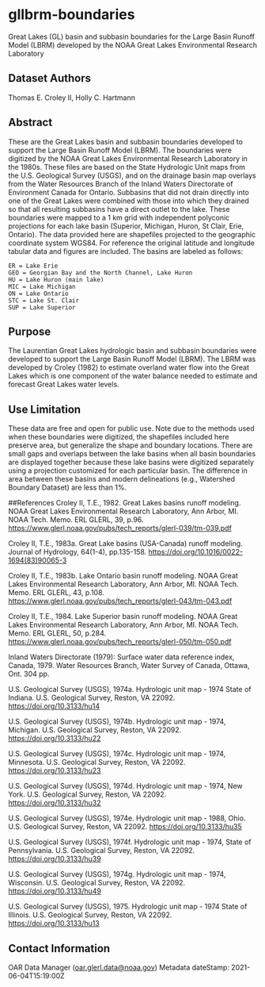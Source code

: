 # gllbrm-boundaries
Great Lakes (GL) basin and subbasin boundaries for the Large Basin Runoff Model (LBRM) developed by the NOAA Great Lakes Environmental Research Laboratory

## Dataset Authors
Thomas E. Croley II, Holly C. Hartmann

## Abstract
These are the Great Lakes basin and subbasin boundaries developed to support the Large Basin Runoff Model (LBRM).  The boundaries were digitized by the NOAA Great Lakes Environmental Research Laboratory in the 1980s.  These files are based on the State Hydrologic Unit maps from the U.S. Geological Survey (USGS), and on the drainage basin map overlays from the Water Resources Branch of the Inland Waters Directorate of Environment Canada for Ontario. Subbasins that did not drain directly into one of the Great Lakes were combined with those into which they drained so that all resulting subbasins have a direct outlet to the lake. These boundaries were mapped to a 1 km grid with independent polyconic projections for each lake basin (Superior, Michigan, Huron, St Clair, Erie, Ontario).  The data provided here are shapefiles projected to the geographic coordinate system WGS84.  For reference the original latitude and longitude tabular data and figures are included.  The basins are labeled as follows:

	ER = Lake Erie
	GEO = Georgian Bay and the North Channel, Lake Huron
	HU = Lake Huron (main lake)
	MIC = Lake Michigan
	ON = Lake Ontario
	STC = Lake St. Clair
	SUP = Lake Superior


## Purpose
The Laurentian Great Lakes hydrologic basin and subbasin boundaries were developed to support the Large Basin Runoff Model (LBRM).  The LBRM was developed by Croley (1982) to estimate overland water flow into the Great Lakes which is one component of the water balance needed to estimate and forecast Great Lakes water levels.


## Use Limitation
These data are free and open for public use.  Note due to the methods used when these boundaries were digitized, the shapefiles included here preserve area, but generalize the shape and boundary locations.  There are small gaps and overlaps between the lake basins when all basin boundaries are displayed together because these lake basins were digitized separately using a projection customized for each particular basin.  The difference in area between these basins and modern delineations (e.g., Watershed Boundary Dataset) are less than 1%.


##References
Croley II, T.E., 1982. Great Lakes basins runoff modeling. NOAA Great Lakes Environmental Research Laboratory, Ann Arbor, MI. NOAA Tech. Memo. ERL GLERL, 39, p.96. https://www.glerl.noaa.gov/pubs/tech_reports/glerl-039/tm-039.pdf

Croley II, T.E., 1983a. Great Lake basins (USA-Canada) runoff modeling. Journal of Hydrology, 64(1-4), pp.135-158. https://doi.org/10.1016/0022-1694(83)90065-3

Croley II, T.E., 1983b. Lake Ontario basin runoff modeling. NOAA Great Lakes Environmental Research Laboratory, Ann Arbor, MI. NOAA Tech. Memo. ERL GLERL, 43, p.108. 
https://www.glerl.noaa.gov/pubs/tech_reports/glerl-043/tm-043.pdf

Croley II, T.E., 1984. Lake Superior basin runoff modeling. NOAA Great Lakes Environmental Research Laboratory, Ann Arbor, MI. NOAA Tech. Memo. ERL GLERL, 50, p.284.  https://www.glerl.noaa.gov/pubs/tech_reports/glerl-050/tm-050.pdf

Inland Waters Directorate (1979): Surface water data reference index, Canada, 1979. Water Resources Branch, Water Survey of Canada, Ottawa, Ont. 304 pp.

U.S. Geological Survey (USGS), 1974a. Hydrologic unit map - 1974 State of Indiana. U.S. Geological Survey, Reston, VA 22092. https://doi.org/10.3133/hu14 

U.S. Geological Survey (USGS), 1974b. Hydrologic unit map - 1974, Michigan. U.S. Geological Survey, Reston, VA 22092. https://doi.org/10.3133/hu22 

U.S. Geological Survey (USGS), 1974c. Hydrologic unit map - 1974, Minnesota. U.S. Geological Survey, Reston, VA 22092. https://doi.org/10.3133/hu23 

U.S. Geological Survey (USGS), 1974d. Hydrologic unit map - 1974, New York. U.S. Geological Survey, Reston, VA 22092. https://doi.org/10.3133/hu32 

U.S. Geological Survey (USGS), 1974e. Hydrologic unit map - 1988, Ohio. U.S. Geological Survey, Reston, VA 22092. https://doi.org/10.3133/hu35 

U.S. Geological Survey (USGS), 1974f. Hydrologic unit map - 1974, State of Pennsylvania. U.S. Geological Survey, Reston, VA 22092. https://doi.org/10.3133/hu39 

U.S. Geological Survey (USGS), 1974g. Hydrologic unit map - 1974, Wisconsin. U.S. Geological Survey, Reston, VA 22092. https://doi.org/10.3133/hu49 

U.S. Geological Survey (USGS), 1975. Hydrologic unit map - 1974 State of Illinois. U.S. Geological Survey, Reston, VA 22092. https://doi.org/10.3133/hu13

## Contact Information
OAR Data Manager (oar.glerl.data@noaa.gov)
Metadata dateStamp: 2021-06-04T15:19:00Z
